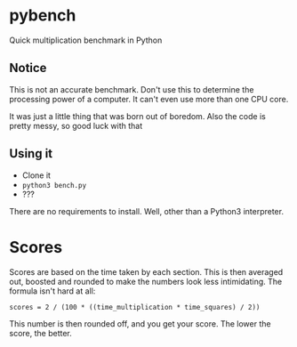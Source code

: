 # pybench

Quick multiplication benchmark in Python

## Notice

This is not an accurate benchmark. Don't use this to determine the processing power of a computer. It can't even use more than one CPU core.

It was just a little thing that was born out of boredom. Also the code is pretty messy, so good luck with that

## Using it

* Clone it
* `python3 bench.py`
* ???

There are no requirements to install. Well, other than a Python3 interpreter.

# Scores

Scores are based on the time taken by each section. This is then averaged out,
boosted and rounded to make the numbers look less intimidating.
The formula isn't hard at all:

```
scores = 2 / (100 * ((time_multiplication * time_squares) / 2))
```

This number is then rounded off, and you get your score. The lower the score, the better.
